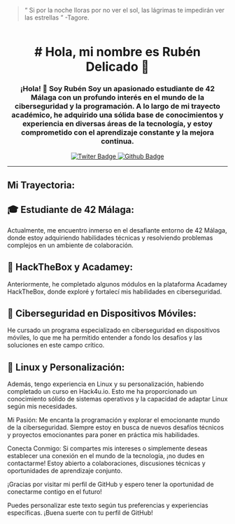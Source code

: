 > “ Si por la noche lloras por no ver el sol, las lágrimas te impedirán ver las estrellas ” -Tagore.

<div id="header" align="center">
  <img stc="https://media.giphy.com/media/v1.Y2lkPTc5MGI3NjExM3F6aGFtaXRjaXc5YmRsNDdoM2l2YW40MzkybjIzZmU4Y2t4ZnkxeiZlcD12MV9pbnRlcm5hbF9naWZfYnlfaWQmY3Q9Zw/bGgsc5mWoryfgKBx1u/giphy.gif"/>
  <h1 align="center"># Hola, mi nombre es Rubén Delicado 👋</h1>
  <h3 align="center">¡Hola! 👋 Soy Rubén
Soy un apasionado estudiante de 42 Málaga con un profundo interés en el mundo de la ciberseguridad y la programación. A lo largo de mi trayecto académico, he adquirido una sólida base de conocimientos y experiencia en diversas áreas de la tecnología, y estoy comprometido con el aprendizaje constante y la mejora continua.</h3>
</div>

<div id="badges" align="center">
  <a href="https://twitter.com/rdelicad" target"_blank">
    <img src="https://img.shields.io/twitter/follow/rdelicad"
      alt="Twiter Badge" />
  </a>
  <a href="https://github.com/rdelicad" target"_blank">
    <img src="https://img.shields.io/github/followers/rdelicad"
      alt="Github Badge" />
  </a>
</div>

---
## Mi Trayectoria:
## 🎓 Estudiante de 42 Málaga: 
Actualmente, me encuentro inmerso en el desafiante entorno de 42 Málaga, donde estoy adquiriendo habilidades técnicas y resolviendo problemas complejos en un ambiente de colaboración.

## 💼 HackTheBox y Acadamey: 
Anteriormente, he completado algunos módulos en la plataforma Acadamey HackTheBox, donde exploré y fortalecí mis habilidades en ciberseguridad.

## 📱 Ciberseguridad en Dispositivos Móviles: 
He cursado un programa especializado en ciberseguridad en dispositivos móviles, lo que me ha permitido entender a fondo los desafíos y las soluciones en este campo crítico.

## 🐧 Linux y Personalización: 
Además, tengo experiencia en Linux y su personalización, habiendo completado un curso en Hack4u.io. Esto me ha proporcionado un conocimiento sólido de sistemas operativos y la capacidad de adaptar Linux según mis necesidades.

Mi Pasión:
Me encanta la programación y explorar el emocionante mundo de la ciberseguridad. Siempre estoy en busca de nuevos desafíos técnicos y proyectos emocionantes para poner en práctica mis habilidades.

Conecta Conmigo:
Si compartes mis intereses o simplemente deseas establecer una conexión en el mundo de la tecnología, ¡no dudes en contactarme! Estoy abierto a colaboraciones, discusiones técnicas y oportunidades de aprendizaje conjunto.

¡Gracias por visitar mi perfil de GitHub y espero tener la oportunidad de conectarme contigo en el futuro!

Puedes personalizar este texto según tus preferencias y experiencias específicas. ¡Buena suerte con tu perfil de GitHub!
